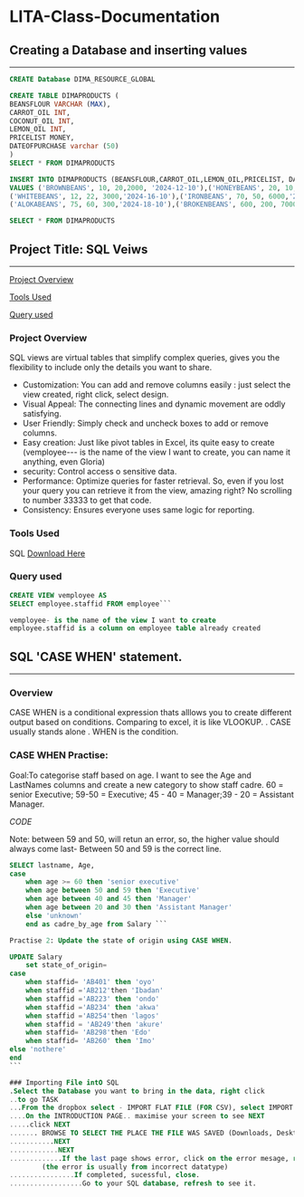 # LITA-Class-Documentation
## Creating a Database and inserting values
---
```sql
CREATE Database DIMA_RESOURCE_GLOBAL

CREATE TABLE DIMAPRODUCTS (
BEANSFLOUR VARCHAR (MAX),
CARROT_OIL INT,
COCONUT_OIL INT,
LEMON_OIL INT,
PRICELIST MONEY,
DATEOFPURCHASE varchar (50)
)
SELECT * FROM DIMAPRODUCTS

INSERT INTO DIMAPRODUCTS (BEANSFLOUR,CARROT_OIL,LEMON_OIL,PRICELIST, DATEOFPURCHASE) 
VALUES ('BROWNBEANS', 10, 20,2000, '2024-12-10'),('HONEYBEANS', 20, 10, 4000, '2024-14-10'),
('WHITEBEANS', 12, 22, 3000,'2024-16-10'),('IRONBEANS', 70, 50, 6000,'2024-17-10'),
('ALOKABEANS', 75, 60, 300,'2024-18-10'),('BROKENBEANS', 600, 200, 70000,'2024-20-10')

SELECT * FROM DIMAPRODUCTS
```

## Project Title: SQL Veiws
---
[Project Overview](#project-overview)

[Tools Used](#tools-used)

[Query used](#query-used)

### Project Overview
SQL views are virtual tables that simplify complex queries, gives you the flexibility to include only the details you want to share.
-  Customization: You can add and remove columns easily : just select the view created, right click, select design.
-  Visual Appeal: The connecting lines and dynamic movement are oddly satisfying.
-  User Friendly: Simply check and uncheck boxes to add or remove columns.
-  Easy creation: Just like pivot tables in Excel, its quite easy to create
(vemployee--- is the name of the view I want to create, you can name it anything, even Gloria)
-  security: Control access o sensitive data.
-  Performance: Optimize queries for faster retrieval. So, even if you lost your query you can retrieve it from the view, amazing right? No scrolling to number 33333 to get that code.
-  Consistency: Ensures everyone uses same logic for reporting.

### Tools Used
SQL [Download Here](https://www.microsoft.com/en-us/sql-server/sql-server-downloads)
### Query used
```sql
CREATE VIEW vemployee AS
SELECT employee.staffid FROM employee```

vemployee- is the name of the view I want to create
employee.staffid is a column on employee table already created
```

## SQL 'CASE WHEN' statement.
---
### Overview

CASE WHEN is a conditional expression thats alllows you to create different output based on conditions. Comparing to excel, it is like VLOOKUP.
. CASE usually stands alone 
. WHEN is the condition.

### CASE WHEN Practise:
Goal:To categorise staff based on age. I want to see the Age and LastNames columns and create a new category to show staff cadre.
60 = senior Executive; 59-50 = Executive; 45 - 40 = Manager;39 - 20 = Assistant Manager.

*CODE*

Note: between 59 and 50, will retun an error, so, the higher value should always come last- Between 50 and 59 is the correct line.

````SQL
SELECT lastname, Age,
case
	when age >= 60 then 'senior executive'
	when age between 50 and 59 then 'Executive'
	when age between 40 and 45 then 'Manager'
	when age between 20 and 30 then 'Assistant Manager'
	else 'unknown'
	end as cadre_by_age from Salary ```

Practise 2: Update the state of origin using CASE WHEN.

UPDATE Salary
	set state_of_origin=
case 
	when staffid= 'AB401' then 'oyo'
	when staffid ='AB212'then 'Ibadan'
	when staffid ='AB223' then 'ondo'
	when staffid ='AB234' then 'akwa'
	when staffid ='AB254'then 'lagos'
	when staffid = 'AB249'then 'akure'
	when staffid= 'AB298'then 'Edo'
	when staffid= 'AB260' then 'Imo'
else 'nothere'
end
```

### Importing File intO SQL
.Select the Database you want to bring in the data, right click 
..to go TASK
...From the dropbox select - IMPORT FLAT FILE (FOR CSV), select IMPORT FILE (FOR EXCEL FILE)
....On the INTRODUCTION PAGE.. maximise your screen to see NEXT
.....click NEXT
....... BROWSE TO SELECT THE PLACE THE FILE WAS SAVED (Downloads, Desktop..)
...........NEXT 
............NEXT
.............If the last page shows error, click on the error mesage, read, click on previous to effect corrections
		(the error is usually from incorrect datatype)
................If completed, sucessful, close.
..................Go to your SQL database, refresh to see it.





